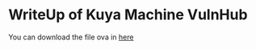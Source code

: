 # WriteUp of Kuya Machine VulnHub

You can download the file ova in <a href=https://www.vulnhub.com/entry/kuya-1,283/> here </a>
